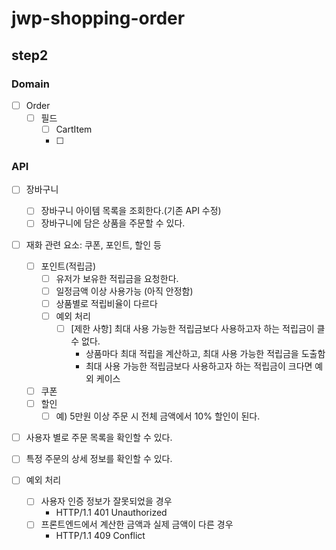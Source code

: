 # jwp-shopping-order

## step2

### Domain
- [ ] Order
  - [ ] 필드  
    - [ ] CartItem
    - [ ] 

### API
- [ ] 장바구니
  - [ ] 장바구니 아이템 목록을 조회한다.(기존 API 수정)
  - [ ] 장바구니에 담은 상품을 주문할 수 있다.
- [ ] 재화 관련 요소: 쿠폰, 포인트, 할인 등
  - [ ] 포인트(적립금)
    - [ ] 유저가 보유한 적립금을 요청한다.
    - [ ] 일정금액 이상 사용가능 (아직 안정함)
    - [ ] 상품별로 적립비율이 다르다
    - [ ] 예외 처리
      - [ ] [제한 사항] 최대 사용 가능한 적립금보다 사용하고자 하는 적립금이 클 수 없다.
        - 상품마다 최대 적립을 계산하고, 최대 사용 가능한 적립금을 도출함
        - 최대 사용 가능한 적립금보다 사용하고자 하는 적립금이 크다면 예외 케이스
  - [ ] 쿠폰
  - [ ] 할인
    - [ ] 예) 5만원 이상 주문 시 전체 금액에서 10% 할인이 된다.
- [ ] 사용자 별로 주문 목록을 확인할 수 있다.
- [ ] 특정 주문의 상세 정보를 확인할 수 있다.

- [ ] 예외 처리
  - [ ] 사용자 인증 정보가 잘못되었을 경우
    - HTTP/1.1 401 Unauthorized
  - [ ] 프론트엔드에서 계산한 금액과 실제 금액이 다른 경우
    - HTTP/1.1 409 Conflict

